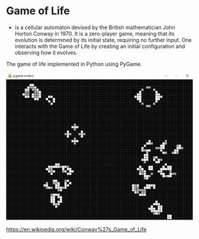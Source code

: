 # Game of Life

- is a cellular automaton devised by the British mathematician John Horton Conway in 1970. It is a zero-player game, meaning that its evolution is determined by its initial state, requiring no further input. One interacts with the Game of Life by creating an initial configuration and observing how it evolves.

The game of life implemented in Python using PyGame.

![Screenshot](screenshot.png)

https://en.wikipedia.org/wiki/Conway%27s_Game_of_Life